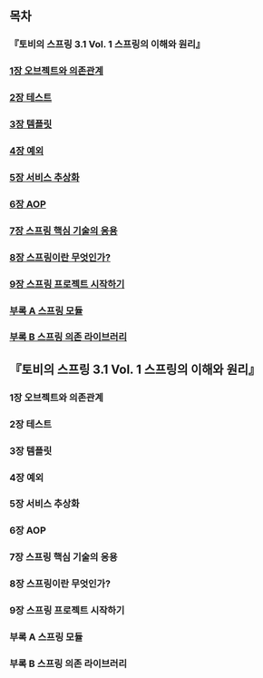 ## 목차

### 『토비의 스프링 3.1 Vol. 1 스프링의 이해와 원리』

### [1장 오브젝트와 의존관계](#1장-오브젝트와-의존관계)

### [2장 테스트](#2장-테스트)

### [3장 템플릿](#3장-템플릿)

### [4장 예외](#4장-예외)

### [5장 서비스 추상화](#5장-서비스-추상화)

### [6장 AOP](#6장-aop)

### [7장 스프링 핵심 기술의 응용](#7장-스프링-핵심-기술의-응용)

### [8장 스프링이란 무엇인가?](#8장-스프링이란-무엇인가)

### [9장 스프링 프로젝트 시작하기](#9장-스프링-프로젝트-시작하기)

### [부록 A 스프링 모듈](#부록-a-스프링-모듈)

### [부록 B 스프링 의존 라이브러리](#부록-b-스프링-의존-라이브러리)

## 『토비의 스프링 3.1 Vol. 1 스프링의 이해와 원리』

### 1장 오브젝트와 의존관계

### 2장 테스트

### 3장 템플릿

### 4장 예외

### 5장 서비스 추상화

### 6장 AOP

### 7장 스프링 핵심 기술의 응용

### 8장 스프링이란 무엇인가?

### 9장 스프링 프로젝트 시작하기

### 부록 A 스프링 모듈

### 부록 B 스프링 의존 라이브러리
